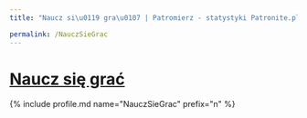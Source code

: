 ```yaml
---
title: "Naucz si\u0119 gra\u0107 | Patromierz - statystyki Patronite.pl"

permalink: /NauczSieGrac
---
```


# [Naucz się grać](https://patronite.pl/NauczSieGrac)

{% include profile.md name="NauczSieGrac" prefix="n" %}
